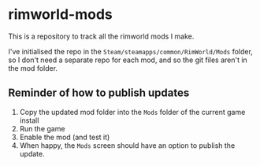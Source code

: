 # rimworld-mods

This is a repository to track all the rimworld mods I make.

I've initialised the repo in the `Steam/steamapps/common/RimWorld/Mods` folder, so I don't need a separate repo for each mod, and so the git files aren't in the mod folder.


## Reminder of how to publish updates

1. Copy the updated mod folder into the `Mods` folder of the current game install
2. Run the game
3. Enable the mod (and test it)
4. When happy, the `Mods` screen should have an option to publish the update.
